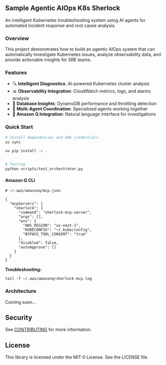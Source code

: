 ## Sample Agentic AIOps K8s Sherlock

An intelligent Kubernetes troubleshooting system using AI agents for automated incident response and root cause analysis.

### Overview

This project demonstrates how to build an agentic AIOps system that can automatically investigate Kubernetes issues, analyze observability data, and provide actionable insights for SRE teams.

### Features

- 🔍 **Intelligent Diagnostics**: AI-powered Kubernetes cluster analysis
- 📊 **Observability Integration**: CloudWatch metrics, logs, and alarms analysis  
- 💾 **Database Insights**: DynamoDB performance and throttling detection
- 🤖 **Multi-Agent Coordination**: Specialized agents working together
- 🔗 **Amazon Q Integration**: Natural language interface for investigations

### Quick Start

```bash
# Install dependencies and AWS credentials
uv sync

uv pip install -e .


# Testing
python scripts/test_orchestrator.py

```
#### Amazon Q CLI
```
# ~/.aws/amazonq/mcp.json

{
  "mcpServers": {
    "sherlock": {
      "command": "sherlock-mcp-server",
      "args": [],
      "env": {
        "AWS_REGION": "us-east-1",
        "KUBECONFIG": "~/.kube/config",
        "BYPASS_TOOL_CONSENT": "true"
      },
      "disabled": false,
      "autoApprove": []
    }
  }
}
```

**Troubleshooting:**
```
tail -f ~/.aws/amazonq/sherlock-mcp.log
```

### Architecture

Coming soon...

## Security

See [CONTRIBUTING](CONTRIBUTING.md#security-issue-notifications) for more information.

## License

This library is licensed under the MIT-0 License. See the LICENSE file.


